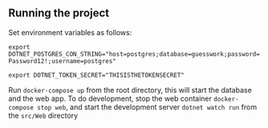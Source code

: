 ## Running the project
Set environment variables as follows:

`export DOTNET_POSTGRES_CON_STRING="host=postgres;database=guesswork;password=Password12!;username=postgres"`

`export DOTNET_TOKEN_SECRET="THISISTHETOKENSECRET"`

Run `docker-compose up` from the root directory, this will start the database and the web app.
To do development, stop the web container `docker-compose stop web`, and start the development server `dotnet watch run` from the `src/Web` directory
